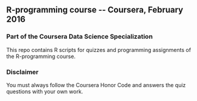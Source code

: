 
## R-programming course -- Coursera, February 2016
### Part of the Coursera Data Science Specialization

This repo contains R scripts for quizzes and programming assignments of the R-programming course.

### Disclaimer
You must always follow the Coursera Honor Code and answers the quiz questions with your own work.


